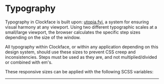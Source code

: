 # Typography

Typography in Clockface is built upon: [utopia.fyi](https://utopia.fyi/type/calculator?c=320,14,1.125,1372,14,1.2,6,1,&s=0.75|0.5|0.25,1.5|2|3|4|6,s-l), a system for ensuring visual harmony at any viewport. Using two different typographic scales at a small/large viewport, the browser calculates the specific step sizes depending on the size of the window.

All typography within Clockface, or within any application depending on this design system, should use these sizes to prevent CSS creep and inconsistencies. Steps must be used as they are, and not multiplied/divided or combined with em's.

These responsive sizes can be applied with the following SCSS variables:

<!-- STORY -->

---

<!-- STORY HIDE START -->

<!-- STORY HIDE END -->
